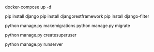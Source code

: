 docker-compose up -d

pip install django
pip install djangorestframework
pip install django-filter

python manage.py makemigrations
python manage.py migrate

python manage.py createsuperuser

python manage.py runserver

